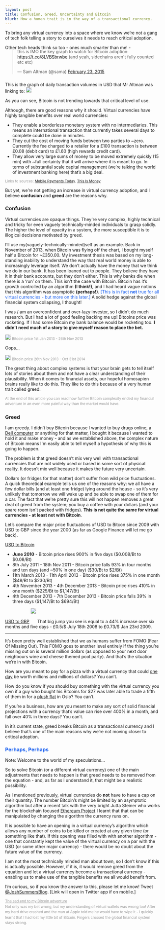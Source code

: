 ```yaml
---
layout: post
title: Confusion, Greed, Uncertainty and Bitcoin
blurb: How a human trait is in the way of a transactional currency.
---
```


To bring any virtual currency into a space where we know we’re not a gang of tech folk telling a story to ourselves it needs to reach critical adoption.  

Other tech heads think so too - ones much smarter than me! -
<div style="margin-top: -18px; margin-bottom: 25px;">
<blockquote class="twitter-tweet" lang="en"><p>this is IMO the key graph to watch for Bitcoin adoption: <a href="https://t.co/8LVBSbrwbe">https://t.co/8LVBSbrwbe</a> (and yeah, sidechains aren&#39;t fully counted etc etc)</p>&mdash; Sam Altman (@sama) <a href="https://twitter.com/sama/status/569948188829831169">February 23, 2015</a></blockquote>
<script async src="//platform.twitter.com/widgets.js" charset="utf-8"></script>
</div>

This is the graph of daily transaction volumes in USD that Mr Altman was linking to:
<img src="/images/bitcoinvolume.png" style="border:1px solid #dedede;">

As you can see, Bitcoin is not trending towards that critical level of use. 

Although, there are good reasons why it should. Virtual currencies have highly tangible benefits over real world currencies:

* They enable a borderless monetary system with no intermediaries. This means an international transaction that currently takes several days to complete could be done in minutes.
* They cut the cost of moving funds between two parties to ~zero. Currently the fee charged to a retailer for a £100 transaction is between £0.08 (debit card) to £1.60 (high rewards credit card).
* They allow very large sums of money to be moved extremely quickly (15 min) with ~full certainty that it will arrive where it is meant to go. In terms of substantial scale capital management (we’re talking the world of investment banking here) that’s a big deal.

<small style="color: #9a9a9a">Links to sources: <a href="http://www.mobilepaymentstoday.com/articles/futureofpayments-bitcoin-has-advantages-over-traditional-banking-services/" target="_blank">Mobile Payments Today</a>, <a href="http://www.thisismoney.co.uk/money/cardsloans/article-2363930/Why-pay-use-credit-debit-card.html" target="_blank">This Is Money</a></small>

But yet, we’re not getting an increase in virtual currency adoption, and I believe <span style="font-weight:bold">confusion</span> and <span style="font-weight:bold">greed</span> are the reasons why.

<h3>Confusion</h3>

Virtual currencies are opaque things. They're very complex, highly technical and tricky for even vaguely technically-minded individuals to grasp solidly. The higher the level of opacity in a system, the more susceptible it is to illogical decisions motivated by greed.

I’ll use my(vaguely-technically-minded)self as an example. Back in November of 2013, when Bitcoin was flying off the chart, I bought myself half a Bitcoin for ~£350.00. My investment thesis was based on my long-standing inability to understand the way that real world money is able to increasingly leverage itself. We don’t actually have the money that we think we do in our bank. It has been loaned out to people. They believe they have it in their bank accounts, but they don’t either. This is why banks die when there is a ‘run’ on them. This isn't the case with Bitcoin. Bitcoin has it’s growth controlled by an algorithm <span style="font-weight:bold">(I think!)</span>, and I had heard vague notions that this algorithm was asymptotic <span style="font-weight:bold">(perhaps!)</span>. <span style="color:#1D62F0">[This is in fact <span style="font-weight:bold">not</span> true for all virtual currencies - but more on this later.]</span> A solid hedge against the global financial system collapsing, I thought! 

I was / am an overconfident and over-lazy investor, so I didn’t do much research. But I had a lot of good feeling backing me up! Bitcoins price was rocketing. If I had some Bitcoin my bank balance would be rocketing too. <span style="font-weight:bold">I didn’t need much of a story to give myself reason to place the bet.</span>

<img src="/images/jannovbitcoin.png" style="border:1px solid #dedede;">
<small style="color: #9a9a9a">Bitcoin price 1st Jan 2013 - 26th Nov 2013</small>

Oops...

<img src="/images/novoctbitcoin.png" style="border:1px solid #dedede;"> 
<small style="color: #9a9a9a">Bitcoin price 26th Nov 2013 - Oct 31st 2014</small>

The great thing about complex systems is that your brain gets to tell itself lots of stories about them and not have a clear understanding of their plausibility. When it comes to financial assets, our hopeful homosapien brains really like to do this. They like to do this because of a very human trait called greed.

<small style="color: #9a9a9a; line-height: 1.5em;">At the end of this article you can read how further Bitcoin complexity ended my financial adventure in an even more painful way than the market would have.</small>

<h3>Greed</h3>

I am greedy. I didn’t buy Bitcoin because I wanted to buy drugs online, a <a href="http://www.dell.com/learn/us/en/uscorp1/campaigns/bitcoin-marketing" target="_blank">Dell computer</a> or anything for that matter, I bought it because I wanted to hold it and make money - and as we established above, the complex nature of Bitcoin means I'm easily able to tell myself a hypothesis of why this is going to happen. 

The problem is that greed doesn’t mix very well with transactional currencies that are not widely used or based in some sort of physical reality. It doesn’t mix well because it makes the future very uncertain. 

Dollars (or fridges for that matter) don’t suffer from wild price fluctuations. A quick theoretical example tells us one of the reasons why: we all have a few dollar bills (and at least one fridge) lying around the house - so it’s very unlikely that tomorrow we will wake up and be able to swap one of them for a car. The fact that we're pretty sure this will not happen removes a great deal of greed from the system; you buy a coffee with your dollars (and your spare room isn't packed with fridges). <span style="font-weight:bold">This is not quite the same for virtual currencies - at least not with Bitcoin</span>. 

Let’s compare the major price fluctuations of USD to Bitcon since 2009 with USD to GBP since the year 2000 (as far as Google Finance will let me go back).

<u>USD to Bitcoin</u><br>

* <span style="font-weight:bold">June 2010</span> - Bitcoin price rises 900% in five days ($0.008/Bt to $0.08/Bt)
* 8th July 2011 - 18th Nov 2011 - Bitcoin price falls 93% in four months and ten days (and ~50% in one day) ($30/Bt to $2/Bt)
* 11th March 2013 - 11th April 2013 -  Bitcoin price rises 375% in one month ($48/Bt to $230/Bt)
* 4th November 2013 - 4th December 2013 - Bitcoin price rises 410% in one month ($225/Bt to $1,147/Bt)
* 4th December 2013 - 7th December 2013 - Bitcoin price falls 39% in three days ($1,147/Bt to $694/Bt)


<u>USD to GBP</u>
<img src="/images/usdtogbp.png" style="border:1px solid #dedede; margin-bottom:30px;">
That big jump you see is equal to a 44% increase over six months and five days - £0.5/$ July 18th 2008 to £0.73/$ Jan 23rd 2009.

***

It’s been pretty well established that we as humans suffer from FOMO (Fear Of Missing Out). This FOMO goes to another level entirely if the thing you’re missing out on is several million dollars (as opposed to your next door neighbours wine and cheese themed pool party). And that’s the situation we’re in with Bitcoin. 

How are you meant to pay for a pizza with a virtual currency that could <a href="http://www.forbes.com/sites/ericmack/2013/12/23/the-bitcoin-pizza-purchase-thats-worth-7-million-today/" target="_blank">one day</a> be worth millions and millions of dollars? You can’t. 

How do you know if you should buy something with the virtual currency you own if a guy who bought his Bitcoins for $27 was later able to trade a fifth of them in for a <a href="http://www.theguardian.com/technology/2013/oct/29/bitcoin-forgotten-currency-norway-oslo-home" target="_blank">plush flat</a> in Oslo? You can’t. 

If you’re a business, how are you meant to make any sort of solid financial projections with a currency that’s value can rise over 400% in a month, and fall over 40% in three days? You can’t.

In it’s current state, greed breaks Bitcoin as a transactional currency and I believe that’s one of the main reasons why we’re not moving closer to critical adoption. 

<h3 style="color:#1D62F0">Perhaps, Perhaps</h3>

Note: Welcome to the world of my speculations...

So to solve Bitcoin (or a different virtual currency) one of the main adjustments that needs to happen is that greed needs to be removed from the equation - and, as far as I understand it, that might be a realistic possibility.

As I mentioned previously, virtual currencies do <span style="font-weight:bold">not</span> have to have a cap on their quantity. The number Bitcoin’s might be limited by an asymptotic algorithm but after a recent talk with the very bright Jutta Steiner who works for the blockchain focused <a href="https://ethereum.org/"  target="_blank">Ethereum Project</a> I learnt that that can be manipulated by changing the algorithm the currency runs on. 

It is possible to have an opening in a virtual currency’s algorithm which allows any number of coins to be killed or created at any given time (or something like that). If this opening was filled with with another algorithm - one that constantly kept the value of the virtual currency on a par with the USD (or some other major currency) - there would be no doubt about the future value of the currency. 

I am not the most technically minded man about town, so I don’t know if this is actually possible. However, if it is, it would remove greed from the equation and let a virtual currency become a transactional currency - enabling us to make use of the tangible benefits we all would benefit from.

I’m curious, so if you know the answer to this, please let me know! Tweet <a href="http://deeplink.me/twitter.com/joshsummersblog">@JoshSummersBlog</a>. [Link will open in Twitter app if on mobile.]

<small style="color: #9a9a9a; line-height: 1.5em;">
<u>The sad end to my Bitcoin adventure</u><br>
Not only was my bet wrong, but my understanding of virtual wallets was wrong too! After my hard drive crashed and the man at Apple told me he would have to wipe it - I quickly learnt that I had lost my little bit of Bitcoin. Fingers crossed the global financial system stays strong.
</small>